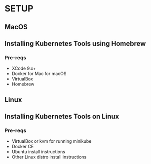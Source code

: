 # SETUP

## MacOS
## Installing Kubernetes Tools using Homebrew

### Pre-reqs

* XCode 9.x+
* Docker for Mac for macOS
* VirtualBox
* Homebrew

## Linux
## Installing Kubernetes Tools on Linux

### Pre-reqs
* VirtualBox or kvm for running minikube
* Docker CE
* Ubuntu install instructions
* Other Linux distro install instructions